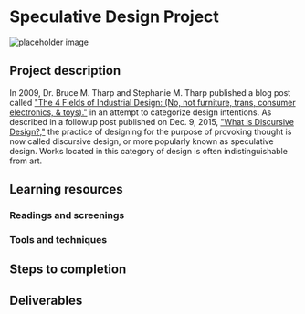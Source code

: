 # Speculative Design Project
![placeholder image](https://unsplash.it/3000/1500?image=36)
## Project description
In 2009, Dr. Bruce M. Tharp and Stephanie M. Tharp published a blog post called ["The 4 Fields of Industrial Design: (No, not furniture, trans, consumer electronics, & toys)."](http://www.core77.com/posts/12232/the-4-fields-of-industrial-design-no-not-furniture-trans-consumer-electronics-toys-by-bruce-m-tharp-and-stephanie-m-tharp-12232) in an attempt to categorize design intentions. As described in a followup post published on Dec. 9, 2015, ["What is Discursive Design?,"](http://www.core77.com/posts/41991/What-is-Discursive-Design) the practice of designing for the purpose of provoking thought is now called discursive design, or more popularly known as speculative design. Works located in this category of design is often indistinguishable from art.
## Learning resources
### Readings and screenings
### Tools and techniques
## Steps to completion
## Deliverables